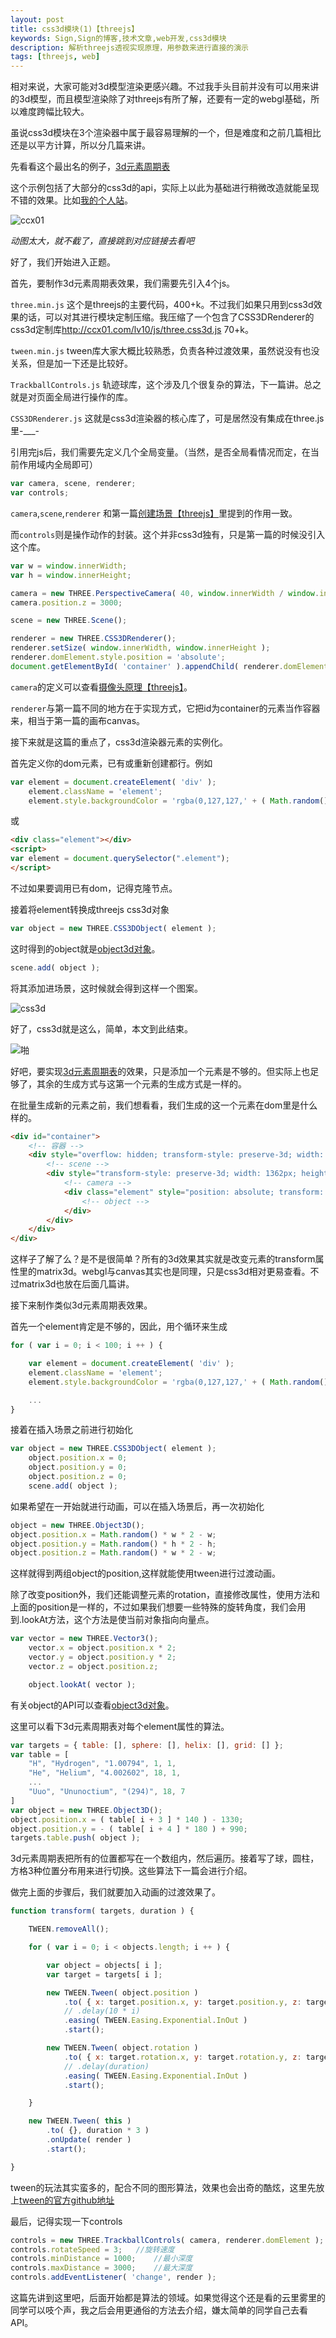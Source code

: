 ```yaml
---
layout: post
title: css3d模块(1)【threejs】
keywords: Sign,Sign的博客,技术文章,web开发,css3d模块
description: 解析threejs透视实现原理，用参数来进行直接的演示
tags: [threejs, web]
---
```

相对来说，大家可能对3d模型渲染更感兴趣。不过我手头目前并没有可以用来讲的3d模型，而且模型渲染除了对threejs有所了解，还要有一定的webgl基础，所以难度跨幅比较大。

虽说css3d模块在3个渲染器中属于最容易理解的一个，但是难度和之前几篇相比还是以平方计算，所以分几篇来讲。

先看看这个最出名的例子，<a href="http://threejs.org/examples/#css3d_periodictable" target="_blank">3d元素周期表</a>

这个示例包括了大部分的css3d的api，实际上以此为基础进行稍微改造就能呈现不错的效果。比如<a href="http://ccx01.com/" target="_blank">我的个人站</a>。

![ccx01](/img/2016-4-3-threejs-css3d/e1.jpg)

*动图太大，就不截了，直接跳到对应链接去看吧*

好了，我们开始进入正题。

首先，要制作3d元素周期表效果，我们需要先引入4个js。

`three.min.js` 这个是threejs的主要代码，400+k。不过我们如果只用到css3d效果的话，可以对其进行模块定制压缩。我压缩了一个包含了CSS3DRenderer的css3d定制库<a href="http://ccx01.com/lv10/js/three.css3d.js" target="_blank">http://ccx01.com/lv10/js/three.css3d.js</a> 70+k。

`tween.min.js` tween库大家大概比较熟悉，负责各种过渡效果，虽然说没有也没关系，但是加一下还是比较好。

`TrackballControls.js` 轨迹球库，这个涉及几个很复杂的算法，下一篇讲。总之就是对页面全局进行操作的库。

`CSS3DRenderer.js` 这就是css3d渲染器的核心库了，可是居然没有集成在three.js里-___-

引用完js后，我们需要先定义几个全局变量。（当然，是否全局看情况而定，在当前作用域内全局即可）

```javascript
var camera, scene, renderer;
var controls;
```

`camera`,`scene`,`renderer` 和第一篇<a href="http://ccx01.github.io/post/creating-a-scene" target="_blank">创建场景【threejs】</a>里提到的作用一致。

而`controls`则是操作动作的封装。这个并非css3d独有，只是第一篇的时候没引入这个库。

```javascript
var w = window.innerWidth;
var h = window.innerHeight;

camera = new THREE.PerspectiveCamera( 40, window.innerWidth / window.innerHeight, 1, 10000 );
camera.position.z = 3000;

scene = new THREE.Scene();

renderer = new THREE.CSS3DRenderer();
renderer.setSize( window.innerWidth, window.innerHeight );
renderer.domElement.style.position = 'absolute';
document.getElementById( 'container' ).appendChild( renderer.domElement );
```

`camera`的定义可以查看<a href="http://ccx01.github.io/post/threejs-camera" target="_blank">摄像头原理【threejs】</a>。

`renderer`与第一篇不同的地方在于实现方式，它把id为container的元素当作容器来，相当于第一篇的画布canvas。

接下来就是这篇的重点了，css3d渲染器元素的实例化。

首先定义你的dom元素，已有或重新创建都行。例如

```javascript
var element = document.createElement( 'div' );
    element.className = 'element';
    element.style.backgroundColor = 'rgba(0,127,127,' + ( Math.random() * 0.5 + 0.25 ) + ')';
```

或

```html
<div class="element"></div>
<script>
var element = document.querySelector(".element");
</script>
```
不过如果要调用已有dom，记得克隆节点。

接着将element转换成threejs css3d对象

```javascript
var object = new THREE.CSS3DObject( element );
```

这时得到的object就是<a href="http://ccx01.github.io/post/core-object3d" target="_blank">object3d对象</a>。

```javascript
scene.add( object );
```

将其添加进场景，这时候就会得到这样一个图案。

![css3d](/img/2016-4-3-threejs-css3d/e2.png)

好了，css3d就是这么，简单，本文到此结束。









![啪](/img/2016-4-3-threejs-css3d/e3.jpg)

好吧，要实现<a href="http://threejs.org/examples/#css3d_periodictable" target="_blank">3d元素周期表</a>的效果，只是添加一个元素是不够的。但实际上也足够了，其余的生成方式与这第一个元素的生成方式是一样的。

在批量生成新的元素之前，我们想看看，我们生成的这一个元素在dom里是什么样的。

```html
<div id="container">
	<!-- 容器 -->
	<div style="overflow: hidden; transform-style: preserve-3d; width: 1362px; height: 935px; position: absolute; perspective: 1284.44569359504px;">
		<!-- scene -->
		<div style="transform-style: preserve-3d; width: 1362px; height: 935px; transform: translate3d(0px, 0px, 1284.44569359504px) matrix3d(1, 0, 0, 0, 0, -1, 0, 0, 0, 0, 1, 0, 0, 0, -3000, 1) translate3d(681px, 467.5px, 0px);">
			<!-- camera -->
			<div class="element" style="position: absolute; transform: translate3d(-50%, -50%, 0px) matrix3d(1, 0, 0, 0, 0, -1, 0, 0, 0, 0, 1, 0, 0, 0, 0, 1); background-color: rgba(0, 127, 127, 0.25098);">
				<!-- object -->
			</div>
		</div>
	</div>
</div>
```

这样子了解了么？是不是很简单？所有的3d效果其实就是改变元素的transform属性里的matrix3d。webgl与canvas其实也是同理，只是css3d相对更易查看。不过matrix3d也放在后面几篇讲。

接下来制作类似3d元素周期表效果。

首先一个element肯定是不够的，因此，用个循环来生成

```javascript
for ( var i = 0; i < 100; i ++ ) {

    var element = document.createElement( 'div' );
    element.className = 'element';
    element.style.backgroundColor = 'rgba(0,127,127,' + ( Math.random() * 0.5 + 0.25 ) + ')';

    ...
}
```

接着在插入场景之前进行初始化

```javascript
var object = new THREE.CSS3DObject( element );
    object.position.x = 0;
    object.position.y = 0;
    object.position.z = 0;
    scene.add( object );
```

如果希望在一开始就进行动画，可以在插入场景后，再一次初始化

```javascript
object = new THREE.Object3D();
object.position.x = Math.random() * w * 2 - w;
object.position.y = Math.random() * h * 2 - h;
object.position.z = Math.random() * w * 2 - w;
```

这样就得到两组object的position,这样就能使用tween进行过渡动画。

除了改变position外，我们还能调整元素的rotation，直接修改属性，使用方法和上面的position是一样的，不过如果我们想要一些特殊的旋转角度，我们会用到.lookAt方法，这个方法是使当前对象指向向量点。

```javascript
var vector = new THREE.Vector3();
	vector.x = object.position.x * 2;
	vector.y = object.position.y * 2;
	vector.z = object.position.z;

	object.lookAt( vector );
```

有关object的API可以查看<a href="http://ccx01.github.io/post/core-object3d" target="_blank">object3d对象</a>。

这里可以看下3d元素周期表对每个element属性的算法。

```javascript
var targets = { table: [], sphere: [], helix: [], grid: [] };
var table = [
	"H", "Hydrogen", "1.00794", 1, 1,
	"He", "Helium", "4.002602", 18, 1,
	...
	"Uuo", "Ununoctium", "(294)", 18, 7
]
var object = new THREE.Object3D();
object.position.x = ( table[ i + 3 ] * 140 ) - 1330;
object.position.y = - ( table[ i + 4 ] * 180 ) + 990;
targets.table.push( object );
```

3d元素周期表把所有的位置都写在一个数组内，然后遍历。接着写了球，圆柱，方格3种位置分布用来进行切换。这些算法下一篇会进行介绍。

做完上面的步骤后，我们就要加入动画的过渡效果了。

```javascript
function transform( targets, duration ) {

    TWEEN.removeAll();

    for ( var i = 0; i < objects.length; i ++ ) {

        var object = objects[ i ];
        var target = targets[ i ];

        new TWEEN.Tween( object.position )
            .to( { x: target.position.x, y: target.position.y, z: target.position.z }, Math.random() * duration + duration )
            // .delay(10 * i)
            .easing( TWEEN.Easing.Exponential.InOut )
            .start();

        new TWEEN.Tween( object.rotation )
            .to( { x: target.rotation.x, y: target.rotation.y, z: target.rotation.z }, Math.random() * duration * 2 + duration )
            // .delay(duration)
            .easing( TWEEN.Easing.Exponential.InOut )
            .start();

    }

    new TWEEN.Tween( this )
        .to( {}, duration * 3 )
        .onUpdate( render )
        .start();

}
```

tween的玩法其实蛮多的，配合不同的图形算法，效果也会出奇的酷炫，这里先放上<a href="https://github.com/tweenjs/tween.js" target="_blank">tween的官方github地址</a>

最后，记得实现一下controls

```javascript
controls = new THREE.TrackballControls( camera, renderer.domElement );
controls.rotateSpeed = 3;	//旋转速度
controls.minDistance = 1000;	//最小深度
controls.maxDistance = 3000;	//最大深度
controls.addEventListener( 'change', render );
```

这篇先讲到这里吧，后面开始都是算法的领域。如果觉得这个还是看的云里雾里的同学可以吱个声，我之后会用更通俗的方法去介绍，嫌太简单的同学自己去看API。